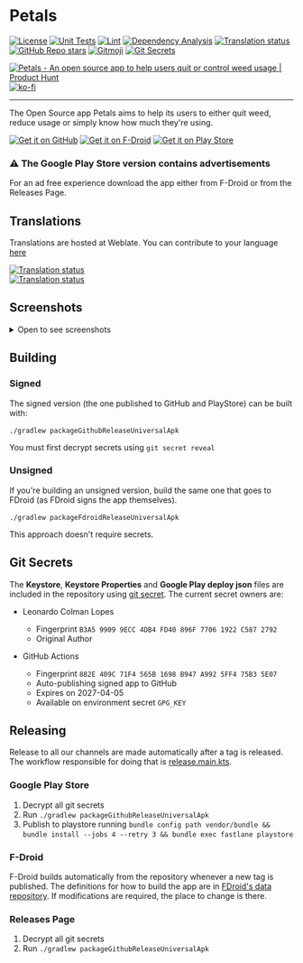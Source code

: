 # Petals

[![License](https://img.shields.io/github/license/LeoColman/Petals)](https://github.com/LeoColman/Petals/blob/main/LICENSE)
[![Unit Tests](https://github.com/LeoColman/Petals/actions/workflows/unit-tests.yaml/badge.svg)](https://github.com/LeoColman/Petals/actions/workflows/unit-tests.yaml)
[![Lint](https://github.com/LeoColman/Petals/actions/workflows/lint.yaml/badge.svg)](https://github.com/LeoColman/Petals/actions/workflows/lint.yaml)
[![Dependency Analysis](https://github.com/LeoColman/Petals/actions/workflows/dependency-license-analysis.yaml/badge.svg)](https://github.com/LeoColman/Petals/actions/workflows/dependency-analysis.yaml)
<a href="https://hosted.weblate.org/engage/petals-app/">
<img src="https://hosted.weblate.org/widgets/petals-app/-/svg-badge.svg" alt="Translation status" />
</a>
[![GitHub Repo stars](https://img.shields.io/github/stars/LeoColman/Petals?style=plastic)](https://star-history.com/#LeoColman/Petals&Date)
[![Gitmoji](https://img.shields.io/badge/gitmoji-%20😜%20😍-FFDD67.svg?style=plastic)](https://gitmoji.dev/)
[![Git Secrets](https://img.shields.io/badge/git%20secrets-enabled-green)](https://github.com/sobolevn/git-secret)




<a href="https://www.producthunt.com/posts/petals?utm_source=badge-featured&utm_medium=badge&utm_souce=badge-petals" target="_blank"><img src="https://api.producthunt.com/widgets/embed-image/v1/featured.svg?post_id=356573&theme=light" alt="Petals - An&#0032;open&#0032;source&#0032;app&#0032;to&#0032;help&#0032;users&#0032;quit&#0032;or&#0032;control&#0032;weed&#0032;usage | Product Hunt" style="width: 250px; height: 54px;" width="250" height="54" /></a>
[![ko-fi](https://ko-fi.com/img/githubbutton_sm.svg)](https://ko-fi.com/K3K62Y2GB)


------

The Open Source app Petals aims to help its users to either quit weed, reduce usage or simply know how much they're
using.


[<img src="https://user-images.githubusercontent.com/1577251/236347752-5c312036-27d1-4515-ab86-dc2aa9a09e66.png"
alt="Get it on GitHub"
height="80">](https://github.com/LeoColman/Petals/releases)
[<img src="https://fdroid.gitlab.io/artwork/badge/get-it-on.png"
alt="Get it on F-Droid"
height="80">](https://f-droid.org/packages/br.com.colman.petals/)
[<img src="https://play.google.com/intl/en_us/badges/static/images/badges/en_badge_web_generic.png"
alt="Get it on Play Store"
height="80">](https://play.google.com/store/apps/details?id=br.com.colman.petals)

### ⚠️ The Google Play Store version contains advertisements

For an ad free experience download the app either from F-Droid or from the Releases Page.

## Translations
Translations are hosted at Weblate. You can contribute to your language [here](https://hosted.weblate.org/engage/petals-app)

<a href="https://hosted.weblate.org/engage/petals-app/">
<img src="https://hosted.weblate.org/widgets/petals-app/-/287x66-grey.png" alt="Translation status" />
</a>

<br>

<a href="https://hosted.weblate.org/engage/petals-app/">
<img src="https://hosted.weblate.org/widgets/petals-app/-/multi-red.svg" alt="Translation status" />
</a>

## Screenshots

<details>
<summary>Open to see screenshots</summary>

![](fastlane/metadata/android/en-US/images/phoneScreenshots/1.png)
![](fastlane/metadata/android/en-US/images/phoneScreenshots/2.png)
![](fastlane/metadata/android/en-US/images/phoneScreenshots/3.png)

[More Screenshots](fastlane/metadata/android/en-US/images/phoneScreenshots)

</details>

## Building

### Signed

The signed version (the one published to GitHub and PlayStore) can be built with:

```
./gradlew packageGithubReleaseUniversalApk
```

You must first decrypt secrets using `git secret reveal`

### Unsigned

If you're building an unsigned version, build the same one that goes to FDroid (as FDroid signs the app themselves).

```
./gradlew packageFdroidReleaseUniversalApk
```

This approach doesn't require secrets.

## Git Secrets

The **Keystore**, **Keystore Properties** and **Google Play deploy json** files are included in the repository using
[git secret](https://sobolevn.me/git-secret/). The current secret owners are:

- Leonardo Colman Lopes
    - Fingerprint `B3A5 9909 9ECC 4DB4 FD40 896F 7706 1922 C587 2792`
    - Original Author

- GitHub Actions
    - Fingerprint `882E 409C 71F4 565B 1698 B947 A992 5FF4 75B3 5E07`
    - Auto-publishing signed app to GitHub
    - Expires on 2027-04-05
    - Available on environment secret `GPG_KEY`

## Releasing

Release to all our channels are made automatically after a tag is released. The workflow responsible for doing that
is [release.main.kts](.github/workflows/release.main.kts).

### Google Play Store

1. Decrypt all git secrets
2. Run `./gradlew packageGithubReleaseUniversalApk`
3. Publish to playstore
   running `bundle config path vendor/bundle && bundle install --jobs 4 --retry 3 && bundle exec fastlane playstore`

### F-Droid

F-Droid builds automatically from the repository whenever a new tag is published. The definitions for how to build the
app are
in [FDroid's data repository](https://gitlab.com/fdroid/fdroiddata/-/blob/master/metadata/br.com.colman.petals.yml). If
modifications are required, the place to change is there.

### Releases Page
1. Decrypt all git secrets
2. Run `./gradlew packageGithubReleaseUniversalApk`
